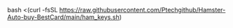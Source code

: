 bash <(curl -fsSL https://raw.githubusercontent.com/Ptechgithub/Hamster-Auto-buy-BestCard/main/ham_keys.sh)
